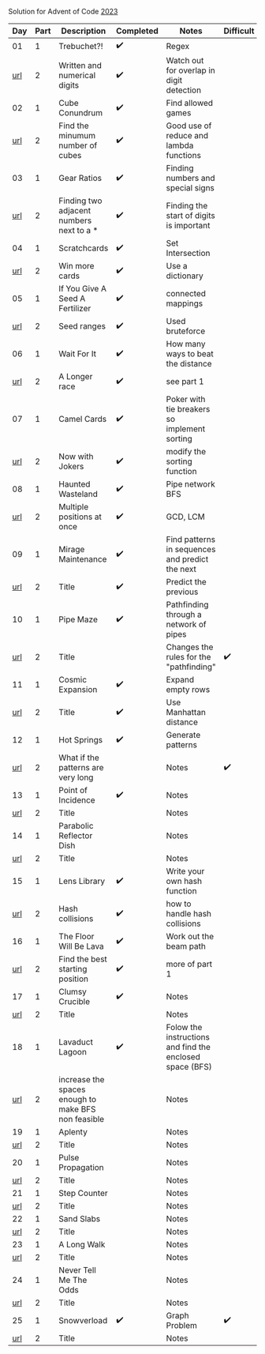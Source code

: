 Solution for Advent of Code [2023](https://adventofcode.com/2023)

| Day | Part | Description | Completed | Notes | Difficult | 
|-----|------|-------------|-----------|------|------------|
|  01 |  1   | Trebuchet?! | :heavy_check_mark: | Regex | |
| [url](https://adventofcode.com/2023/day/1) | 2 | Written and numerical digits  | :heavy_check_mark: | Watch out for overlap in digit detection | |
|  02 |  1   | Cube Conundrum | ✔️ | Find allowed games | |
| [url](https://adventofcode.com/2023/day/2) | 2 | Find the minumum number of cubes | ✔️ | Good use of reduce and lambda functions | |
|  03 |  1   | Gear Ratios | ✔️ | Finding numbers and special signs | |
| [url](https://adventofcode.com/2023/day/3) | 2 | Finding two adjacent numbers next to a * | ✔️ | Finding the start of digits is important | |
|  04 |  1   | Scratchcards | ✔️ | Set Intersection | |
| [url](https://adventofcode.com/2023/day/4) | 2 | Win more cards  | ✔️ | Use a dictionary | |
|  05 |  1   | If You Give A Seed A Fertilizer | ✔️ | connected mappings | |
| [url](https://adventofcode.com/2023/day/5) | 2 | Seed ranges | ✔️ | Used bruteforce | |
|  06 |  1   | Wait For It | ✔️ | How many ways to beat the distance | |
| [url](https://adventofcode.com/2023/day/6) | 2 | A Longer race | ✔️ | see part 1 | |
|  07 |  1   | Camel Cards | ✔️ | Poker with tie breakers so implement sorting | |
| [url](https://adventofcode.com/2023/day/7) | 2 | Now with Jokers | ✔️ | modify the sorting function | |
|  08 |  1   | Haunted Wasteland | ✔️ | Pipe network BFS | |
| [url](https://adventofcode.com/2023/day/8) | 2 | Multiple positions at once | ✔️ | GCD, LCM | |
|  09 |  1   | Mirage Maintenance | ✔️ | Find patterns in sequences and predict the next | |
| [url](https://adventofcode.com/2023/day/9) | 2 | Title  | ✔️ | Predict the previous | |
|  10 |  1   | Pipe Maze | ✔️ | Pathfinding through a network of pipes | |
| [url](https://adventofcode.com/2023/day/10) | 2 | Title  |  | Changes the rules for the "pathfinding" | ✔️ |
|  11 |  1   | Cosmic Expansion | ✔️ | Expand empty rows | |
| [url](https://adventofcode.com/2023/day/11) | 2 | Title  | ✔️ | Use Manhattan distance  | |
|  12 |  1   | Hot Springs | ✔️ | Generate patterns | |
| [url](https://adventofcode.com/2023/day/12) | 2 | What if the patterns are very long  |  | Notes | ✔️ |
|  13 |  1   | Point of Incidence | ✔️ | Notes | |
| [url](https://adventofcode.com/2023/day/13) | 2 | Title  |  | Notes | |
|  14 |  1   | Parabolic Reflector Dish |  | Notes | |
| [url](https://adventofcode.com/2023/day/14) | 2 | Title  |  | Notes | |
|  15 |  1   | Lens Library | ✔️ | Write your own hash function | |
| [url](https://adventofcode.com/2023/day/15) | 2 | Hash collisions  | ✔️ | how to handle hash collisions | |
|  16 |  1   | The Floor Will Be Lava | ✔️ | Work out the beam path | |
| [url](https://adventofcode.com/2023/day/16) | 2 | Find the best starting position  | ✔️ | more of part 1 | |
|  17 |  1   | Clumsy Crucible | ✔️ | Notes | |
| [url](https://adventofcode.com/2023/day/17) | 2 | Title  |  | Notes | |
|  18 |  1   | Lavaduct Lagoon | ✔️ | Folow the instructions and find the enclosed space (BFS) | |
| [url](https://adventofcode.com/2023/day/18) | 2 | increase the spaces enough to make BFS non feasible  |  | Notes | |
|  19 |  1   | Aplenty |  | Notes | |
| [url](https://adventofcode.com/2023/day/19) | 2 | Title  |  | Notes | |
|  20 |  1   | Pulse Propagation |  | Notes | |
| [url](https://adventofcode.com/2023/day/20) | 2 | Title  |  | Notes | |
|  21 |  1   | Step Counter |  | Notes | |
| [url](https://adventofcode.com/2023/day/21) | 2 | Title  |  | Notes | |
|  22 |  1   | Sand Slabs |  | Notes | |
| [url](https://adventofcode.com/2023/day/22) | 2 | Title  |  | Notes | |
|  23 |  1   | A Long Walk |  | Notes | |
| [url](https://adventofcode.com/2023/day/23) | 2 | Title  |  | Notes | |
|  24 |  1   | Never Tell Me The Odds |  | Notes | |
| [url](https://adventofcode.com/2023/day/24) | 2 | Title  |  | Notes | |
|  25 |  1   | Snowverload | ✔️ | Graph Problem | ✔️ |
| [url](https://adventofcode.com/2023/day/25) | 2 | Title  |  | Notes | |
